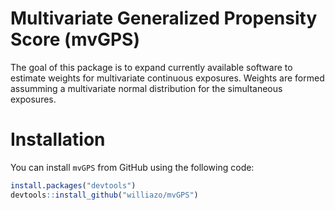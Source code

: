 Multivariate Generalized Propensity Score (mvGPS)
================

The goal of this package is to expand currently available software to
estimate weights for multivariate continuous exposures. Weights are
formed assumming a multivariate normal distribution for the simultaneous
exposures.

# Installation

You can install `mvGPS` from GitHub using the following code:

``` r
install.packages("devtools")
devtools::install_github("williazo/mvGPS")
```
